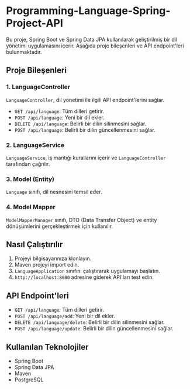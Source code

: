 # Programming-Language-Spring-Project-API

Bu proje, Spring Boot ve Spring Data JPA kullanılarak geliştirilmiş bir dil yönetimi uygulamasını içerir. Aşağıda proje bileşenleri ve API endpoint'leri bulunmaktadır.

## Proje Bileşenleri

### 1. LanguageController

`LanguageController`, dil yönetimi ile ilgili API endpoint'lerini sağlar.

- `GET /api/language`: Tüm dilleri getirir.
- `POST /api/language`: Yeni bir dil ekler.
- `DELETE /api/language`: Belirli bir dilin silinmesini sağlar.
- `POST /api/language`: Belirli bir dilin güncellenmesini sağlar.

### 2. LanguageService

`LanguageService`, iş mantığı kurallarını içerir ve `LanguageController` tarafından çağrılır.

### 3. Model (Entity)

`Language` sınıfı, dil nesnesini temsil eder.

### 4. Model Mapper

`ModelMapperManager` sınıfı, DTO (Data Transfer Object) ve entity dönüşümlerini gerçekleştirmek için kullanılır.

## Nasıl Çalıştırılır

1. Projeyi bilgisayarınıza klonlayın.
2. Maven projeyi import edin.
3. `LanguageApplication` sınıfını çalıştırarak uygulamayı başlatın.
4. `http://localhost:8080` adresine giderek API'ları test edin.

## API Endpoint'leri

- `GET /api/language`: Tüm dilleri getirir.
- `POST /api/language/add`: Yeni bir dil ekler.
- `DELETE /api/language/delete`: Belirli bir dilin silinmesini sağlar.
- `POST /api/language/update`: Belirli bir dilin güncellenmesini sağlar.

## Kullanılan Teknolojiler

- Spring Boot
- Spring Data JPA
- Maven
- PostgreSQL
